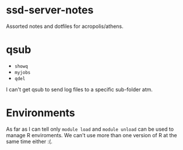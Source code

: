 # ssd-server-notes
Assorted notes and dotfiles for acropolis/athens.

# qsub

- `showq`
- `myjobs`
- `qdel`

I can't get qsub to send log files to a specific sub-folder atm.

# Environments

As far as I can tell only `module load` and `module unload` can be used to manage R enviroments. We can't use more 
than one version of R at the same time either :(.
